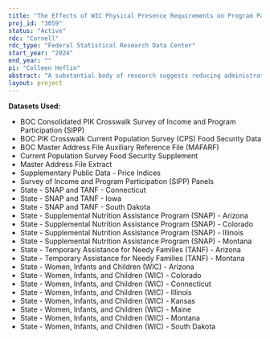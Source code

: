 ```yaml
---
title: "The Effects of WIC Physical Presence Requirements on Program Participation Outcomes"
proj_id: "3059"
status: "Active"
rdc: "Cornell"
rdc_type: "Federal Statistical Research Data Center"
start_year: "2024"
end_year: ""
pi: "Colleen Heflin"
abstract: "A substantial body of research suggests reducing administrative burdens in safety net programs can improve uptake. But some scholars have emphasized that certain administrative procedures support, rather than burden, program participants. We investigate this potential tradeoff in the context of physical presence requirements in the Special Supplemental Nutrition Program for Women, Infants, and Children (WIC). Opponents of physical presence requirements in WIC emphasize their disenrollment effects, while proponents argue they provide WIC participants with important information and referrals to other resources. Using restricted SIPP and WIC administrative records, merged with restricted SNAP, TANF and CPS FSS files, we exploit geographic and time variation in the use of physical presence requirement waivers among local WIC agencies during COVID-19 to examine their effects on program participation outcomes, emergency nutrition assistance and healthcare use. To investigate whether physical presence requirements preclude program uptake, we first estimate whether WIC enrollment increased following the availability of in-person requirement waivers for waiver counties relative to nonwaiver counties. Next, we examine whether WIC enrollees in waiver counties were less likely to redeem WIC benefits, participate in SNAP or TANF, receive emergency food assistance, or utilize healthcare. If in-person appointments support connecting WIC enrollees to other resources, we should find that waivers reduced WIC benefit redemption, multiple program participation, and emergency food assistance and healthcare use."
layout: project
---
```


**Datasets Used:**

  - BOC Consolidated PIK Crosswalk Survey of Income and Program Participation (SIPP) 
  - BOC PIK Crosswalk Current Population Survey (CPS) Food Security Data 
  - BOC Master Address File Auxiliary Reference File (MAFARF) 
  - Current Population Survey Food Security Supplement 
  - Master Address File Extract 
  - Supplementary Public Data - Price Indices 
  - Survey of Income and Program Participation (SIPP) Panels 
  - State - SNAP and TANF - Connecticut 
  - State - SNAP and TANF - Iowa 
  - State - SNAP and TANF - South Dakota 
  - State - Supplemental Nutrition Assistance Program (SNAP) - Arizona 
  - State - Supplemental Nutrition Assistance Program (SNAP) - Colorado 
  - State - Supplemental Nutrition Assistance Program (SNAP) - Illinois 
  - State - Supplemental Nutrition Assistance Program (SNAP) - Montana 
  - State - Temporary Assistance for Needy Families (TANF) - Arizona 
  - State - Temporary Assistance for Needy Families (TANF) - Montana 
  - State - Women, Infants and Children (WIC) - Arizona 
  - State - Women, Infants, and Children (WIC) - Colorado 
  - State - Women, Infants, and Children (WIC) - Connecticut 
  - State - Women, Infants, and Children (WIC) - Illinois 
  - State - Women, Infants, and Children (WIC) - Kansas 
  - State - Women, Infants, and Children (WIC) - Maine 
  - State - Women, Infants, and Children (WIC) - Montana 
  - State - Women, Infants, and Children (WIC) - South Dakota 

